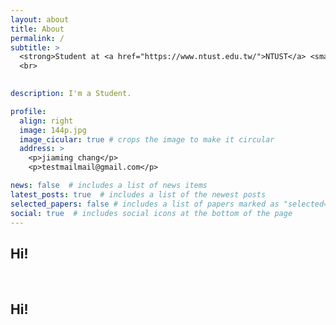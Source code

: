 ```yaml
---
layout: about
title: About
permalink: /
subtitle: >
  <strong>Student at <a href="https://www.ntust.edu.tw/">NTUST</a> <small>National Taiwan University of Science and Technology</small>
  <br> 
   

description: I'm a Student.

profile:
  align: right
  image: 144p.jpg
  image_cicular: true # crops the image to make it circular
  address: >
    <p>jiaming chang</p> 
    <p>testmailmail@gmail.com</p>

news: false  # includes a list of news items
latest_posts: true  # includes a list of the newest posts
selected_papers: false # includes a list of papers marked as "selected={true}"
social: true  # includes social icons at the bottom of the page
---
```


<h2>Hi!</h2> 
<br>
<h2>Hi!</h2> 
